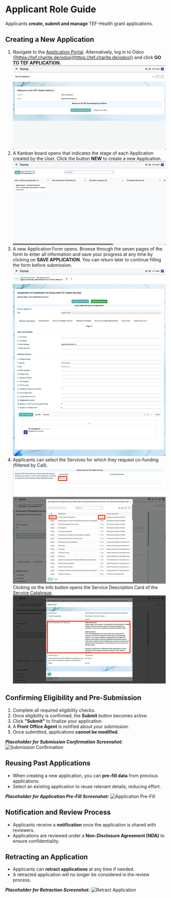 # Applicant Role Guide

Applicants **create, submit and manage** TEF-Health grant applications.


## Creating a New Application
1. Navigate to the [Application Portal](https://tef.charite.de/application). Alternatively, log in to Odoo ([https://tef.charite.de/odoo](https://tef.charite.de/odoo)) and click **GO TO TEF APPLICATION**. ![Application Creation](img/application-step1.png)
2. A Kanban board opens that indicates the stage of each Application created by the User. Click the button **NEW** to create a new Application. ![Application Creation Step 2](img/application-step2-kanban.png)
3. A new Application Form opens. Browse through the seven pages of the form to enter all information and save your progress at any time by clicking on **SAVE APPLICATION**. You can return later to continue filling the form before submission.
![Application Creation Step 3](img/application-step3-form.png)
4. Applicants can select the Services for which they request co-funding (filtered by Call).
![Application Creation Step 4-1](img/application-step4-services-1.png)
![Application Creation Step 4-2](img/application-step4-services-2.png)
Clicking on the Info button opens the Service Description Card of the [Service Catalogue](service-catalogue.md). 
![Application Creation Step 4-3](img/application-step4-services-3.png)


## Confirming Eligibility and Pre-Submission
1. Complete all required eligibility checks.
2. Once eligibility is confirmed, the **Submit** button becomes active.
3. Click **"Submit"** to finalize your application.
4. A **Front Office Agent** is notified about your submission.
5. Once submitted, applications **cannot be modified**.

_**Placeholder for Submission Confirmation Screenshot:**_
![Submission Confirmation](path/to/submission-confirmation.png)

## Reusing Past Applications
- When creating a new application, you can **pre-fill data** from previous applications.
- Select an existing application to reuse relevant details, reducing effort.

_**Placeholder for Application Pre-Fill Screenshot:**_
![Application Pre-Fill](path/to/application-pre-fill.png)

## Notification and Review Process
- Applicants receive a **notification** once the application is shared with reviewers.
- Applications are reviewed under a **Non-Disclosure Agreement (NDA)** to ensure confidentiality.

## Retracting an Application
- Applicants can **retract applications** at any time if needed.
- A retracted application will no longer be considered in the review process.

_**Placeholder for Retraction Screenshot:**_
![Retract Application](path/to/retract-application.png)

